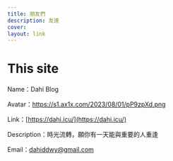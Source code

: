 ```yaml
---
title: 朋友們
description: 友達
cover: 
layout: link
---
```

# This site

Name：Dahi Blog

Avatar：https://s1.ax1x.com/2023/08/01/pP9zpXd.png

Link：[https://dahi.icu/](https://dahi.icu/)

Description：時光流轉，願你有一天能與重要的人重逢

Email：dahiddwy@gmail.com
